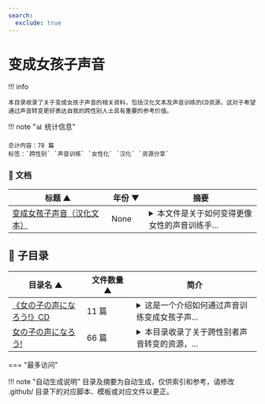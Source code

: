 ```yaml
---
search:
  exclude: true
---
```


# 变成女孩子声音


!!! info

    本目录收录了关于变成女孩子声音的相关资料，包括汉化文本及声音训练的CD资源。这对于希望通过声音转变更好表达自我的跨性别人士具有重要的参考价值。



!!! note "📊 统计信息"

    总计内容：78 篇
    标签：`跨性别` `声音训练` `女性化` `汉化` `资源分享`



### 📄 文档

<table>
<thead><tr>
<th style="width: 40%" data-sortable="true" data-sort-direction="asc" data-sort-type="text">标题 ▲</th>
<th style="width: 15%" data-sortable="true" data-sort-direction="desc" data-sort-type="year">年份 ▼</th>
<th style="width: 45%">摘要</th>
</tr></thead>
<tbody>
<tr data-name="变成女孩子声音（汉化文本）" data-year="None" data-date="2024-12-13 05:32:01">
                <td><a href="变成女孩子声音（汉化文本）_page" class="md-button">变成女孩子声音（汉化文本）</a></td>
                <td class="year-cell">None</td>
                <td class="description-cell"><details markdown>
                    <summary>本文件是关于如何变得更像女性的声音训练手...</summary>
                    <div class="description">
                        本文件是关于如何变得更像女性的声音训练手册，涵盖了多种阶段性练习的方法和技巧，旨在帮助跨性别女性在声音上实现更好的过渡。文件的内容从基础的练习程序开始，包括地声和里声的基础发声，逐步过渡到更复杂的技巧，如声音的混音、创造特定类型的女声，甚至包括颤音与汉声的练习。每个阶段都有具体的操作步骤、注意事项和练习建议，强调发声技巧的正确性和安全性。

文中提到，初学者在第一阶段应专注于20分钟的不间断练习，并通过逐步提高自己的音域来发展气嗓。之后，逐渐引入里声的练习，以增强声音的柔和度与高音的呈现。每个阶段都有详细的建议，例如如何进行音阶练习、声带与气流的控制等，确保练习者能够有效且安全地提升其声音。

文件还特别强调喉咙健康的重要性，以防止声音训练中的过度使用导致的伤害。通过这份手册，跨性别女性能够掌握从地声转为里声的技巧，并且在声音的表现上找到自信。
                        <br>年份：None
                        <br>收录日期：2024-12-13 05:32:01
                    </div>
                </details></td>
            </tr>
</tbody>
</table>


## 📁 子目录

<table>
<thead><tr>
<th style="width: 30%" data-sortable="true" data-sort-direction="asc" data-sort-type="text">目录名 ▲</th>
<th style="width: 20%" data-sortable="true" data-sort-direction="asc" data-sort-type="text">文件数量 ▲</th>
<th style="width: 50%">简介</th>
</tr></thead>
<tbody>
<tr data-name="《女の子の声になろう!》CD" data-count="11" data-date="0000-00-00">
                <td><a href="《女の子の声になろう!》CD" class="md-button">《女の子の声になろう!》CD</a></td>
                <td class="count-cell">11 篇</td>
                <td class="description-cell"><details markdown>
                    <summary>这是一个介绍如何通过声音训练变成女孩子声...</summary>
                    <div class="description">
                        这是一个介绍如何通过声音训练变成女孩子声音的音频资料，包含了一张名为《女の子の声になろう!》的CD，主要针对希望在声音上进行过渡的跨性别者，提供相关的练习和指导。
                        <br>文件数量：11 篇
                    </div>
                </details></td>
            </tr>
<tr data-name="女の子の声になろう!" data-count="66" data-date="0000-00-00">
                <td><a href="女の子の声になろう!" class="md-button">女の子の声になろう!</a></td>
                <td class="count-cell">66 篇</td>
                <td class="description-cell"><details markdown>
                    <summary>本目录收录了关于跨性别者声音转变的资源，...</summary>
                    <div class="description">
                        本目录收录了关于跨性别者声音转变的资源，尤其是提升女性化声音的技巧与经验分享。这些文件包括各种阶段的声音练习和技巧，以帮助跨性别女性实现声音上的过渡。
                        <br>文件数量：66 篇
                    </div>
                </details></td>
            </tr>
</tbody>
</table>


<script>
const sortFunctions = {
    year: (a, b, direction) => {
        a = a === '未知' ? '0000' : a;
        b = b === '未知' ? '0000' : b;
        return direction === 'desc' ? b.localeCompare(a) : a.localeCompare(b);
    },
    count: (a, b, direction) => {
        const aNum = parseInt(a.match(/\d+/)?.[0] || '0');
        const bNum = parseInt(b.match(/\d+/)?.[0] || '0');
        return direction === 'desc' ? bNum - aNum : aNum - bNum;
    },
    text: (a, b, direction) => {
        return direction === 'desc' 
            ? b.localeCompare(a, 'zh-CN') 
            : a.localeCompare(b, 'zh-CN');
    }
};

document.addEventListener('DOMContentLoaded', function() {
    document.querySelectorAll('th[data-sortable="true"]').forEach(th => {
        th.style.cursor = 'pointer';
        th.addEventListener('click', () => sortTable(th));
        
        if (th.getAttribute('data-sort-direction')) {
            sortTable(th, true);
        }
    });
});

function sortTable(th, isInitial = false) {
    const table = th.closest('table');
    const tbody = table.querySelector('tbody');
    const colIndex = Array.from(th.parentNode.children).indexOf(th);
    
    // Store original rows with their sort values
    const rowsWithValues = Array.from(tbody.querySelectorAll('tr')).map(row => ({
        element: row,
        value: row.children[colIndex].textContent.trim(),
        html: row.innerHTML
    }));
    
    // Toggle or set initial sort direction
    const currentDirection = th.getAttribute('data-sort-direction');
    const direction = isInitial ? currentDirection : (currentDirection === 'desc' ? 'asc' : 'desc');
    
    // Update sort indicators
    th.closest('tr').querySelectorAll('th').forEach(header => {
        if (header !== th) {
            header.textContent = header.textContent.replace(/ [▼▲]$/, '');
            header.removeAttribute('data-sort-direction');
        }
    });
    
    th.textContent = th.textContent.replace(/ [▼▲]$/, '') + (direction === 'desc' ? ' ▼' : ' ▲');
    th.setAttribute('data-sort-direction', direction);
    
    // Get sort function based on column type
    const sortType = th.getAttribute('data-sort-type') || 'text';
    const sortFn = sortFunctions[sortType] || sortFunctions.text;
    
    // Sort rows
    rowsWithValues.sort((a, b) => sortFn(a.value, b.value, direction));
    
    // Clear and rebuild tbody
    tbody.innerHTML = '';
    rowsWithValues.forEach(row => {
        const tr = document.createElement('tr');
        tr.innerHTML = row.html;
        tbody.appendChild(tr);
    });
}

</script>
 

<div class="grid" markdown>

=== "最多访问"



</div>


!!! note "自动生成说明"
    目录及摘要为自动生成，仅供索引和参考，请修改 .github/ 目录下的对应脚本、模板或对应文件以更正。
